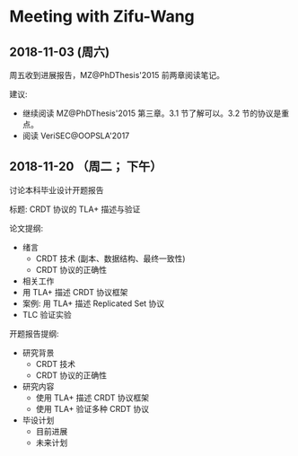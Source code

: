 ﻿# Meeting with Zifu-Wang

## 2018-11-03 (周六)

周五收到进展报告，MZ@PhDThesis'2015 前两章阅读笔记。

建议:
- 继续阅读 MZ@PhDThesis'2015 第三章。3.1 节了解可以。3.2 节的协议是重点。
- 阅读 VeriSEC@OOPSLA'2017

## 2018-11-20 （周二； 下午）
讨论本科毕业设计开题报告

标题: CRDT 协议的 TLA+ 描述与验证

论文提纲:
- 绪言
 	- CRDT 技术 (副本、数据结构、最终一致性)
	- CRDT 协议的正确性
- 相关工作
- 用 TLA+ 描述 CRDT 协议框架
- 案例: 用 TLA+ 描述 Replicated Set 协议
- TLC 验证实验

开题报告提纲:
- 研究背景
	- CRDT 技术
	- CRDT 协议的正确性
- 研究内容
	- 使用 TLA+ 描述 CRDT 协议框架
	- 使用 TLA+ 验证多种 CRDT 协议
- 毕设计划
	- 目前进展
	- 未来计划
